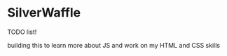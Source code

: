 # SilverWaffle
TODO list!

building this to learn more about JS and work on my HTML and CSS skills 
